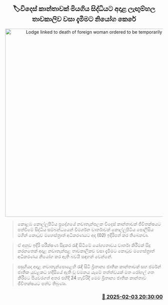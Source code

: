 <p align='center'><b><h2 align='center' title='Lodge linked to death of foreign woman ordered to be temporarily closed'>🏷විදෙස් කාන්තාවක් මියගිය සිද්ධියට අදාළ ලැඟුම්හල තාවකාලිව වසා දැමීමට නියෝග කෙරේ</h2></b></p>
<p align='center'><img src='https://helakuru.sgp1.cdn.digitaloceanspaces.com/esana/images/lib/court-gg.jpg' width='600' alt='Lodge linked to death of foreign woman ordered to be temporarily closed'></p>

> කොළඹ කොල්ලුපිටිය ප්‍රදේශයේ නවාතැන්පලක විදෙස් කාන්තාවක් ජීවිතක්ෂයට පත්වීමේ සිද්ධිය සම්බන්ධයෙන් විමර්ශන වාර්තාවක් කොල්ලුපිටිය පොලීසිය මගින් කොටුව මහෙස්ත්‍රාත් අධිකරණයට අද (02) ඉදිරිපත් කර තිබෙනවා.

> ඒ අනුව ඉදිරි පරීක්ෂණ සිදුකර රැඳී සිටීමේ යෝග්‍යතාවය වාර්තා කිරීමක් සිදු කරනතෙක් අදාළ නවාතැන්පළ තාවකාලිකව වසා දැමීමට කොටුව මහෙස්ත්‍රාත් අධිකරණය නියෝග කර ඇති බවයි සඳහන් වෙන්නේ.  

> පසුගියදා අදාළ නවාතැන්පොළෙහි රැඳි සිටි බ්‍රිතාන්‍ය ජාතික කාන්තාවක් සහ ජර්මන් ජාතික යුවළකට හදිසියේ ඇති වූ වමනය යෑමේ තත්ත්වයක් මත රෝහල් ගත කිරීමට පියවරගත් අතර එහිදී 24 හැවිරිදි මෙම බ්‍රිතාන්‍ය ජාතික කාන්තාව ජීවිතක්ෂයට පත්ව තිබුණා.



<h3 align='right'><a href='https://www.helakuru.lk/esana/p/107143/'>📅 2025-02-03 20:30:00</a></h3>
